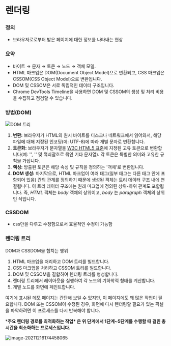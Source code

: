 # 렌더링

### 정의

- 브라우저로로부터 받은 페이지에 대한 정보를 나타내는 현상



###  요약

- 바이트 → 문자 → 토큰 → 노드 → 객체 모델.
- HTML 마크업은 DOM(Document Object Model)으로 변환되고, CSS 마크업은 CSSOM(CSS Object Model)으로 변환됩니다.
- DOM 및 CSSOM은 서로 독립적인 데이터 구조입니다.
- Chrome DevTools Timeline을 사용하면 DOM 및 CSSOM의 생성 및 처리 비용을 수집하고 점검할 수 있습니다.



### 방법(DOM)

![DOM 트리](https://developers.google.com/web/fundamentals/performance/critical-rendering-path/images/full-process.png?hl=ko)

1. **변환:** 브라우저가 HTML의 원시 바이트를 디스크나 네트워크에서 읽어와서, 해당 파일에 대해 지정된 인코딩(예: UTF-8)에 따라 개별 문자로 변환합니다.
2. **토큰화:** 브라우저가 문자열을 [W3C HTML5 표준](http://www.w3.org/TR/html5/)에 지정된 고유 토큰으로 변환합니다(예: '', '' 및 꺽쇠괄호로 묶인 기타 문자열). 각 토큰은 특별한 의미와 고유한 규칙을 가집니다.
3. **렉싱:** 방출된 토큰은 해당 속성 및 규칙을 정의하는 '객체'로 변환됩니다.
4. **DOM 생성:** 마지막으로, HTML 마크업이 여러 태그(일부 태그는 다른 태그 안에 포함되어 있음) 간의 관계를 정의하기 때문에 생성된 객체는 트리 데이터 구조 내에 연결됩니다. 이 트리 데이터 구조에는 원래 마크업에 정의된 상위-하위 관계도 포합됩니다. 즉, *HTML* 객체는 *body* 객체의 상위이고, *body* 는 *paragraph* 객체의 상위인 식입니다.



### CSSDOM

- css만을 다루고 수정함으로서 효율적인 수정이 가능함



### 렌더링 트리

DOM과 CSSDOM을 합치는 행위

1. HTML 마크업을 처리하고 DOM 트리를 빌드합니다.
2. CSS 마크업을 처리하고 CSSOM 트리를 빌드합니다.
3. DOM 및 CSSOM을 결합하여 렌더링 트리를 형성합니다.
4. 렌더링 트리에서 레이아웃을 실행하여 각 노드의 기하학적 형태를 계산합니다.
5. 개별 노드를 화면에 페인트합니다.

여기에 표시된 데모 페이지는 간단해 보일 수 있지만, 이 페이지에도 꽤 많은 작업이 필요합니다. DOM 또는 CSSOM이 수정된 경우, 화면에 다시 렌더링할 필요가 있는 픽셀을 파악하려면 이 프로세스를 다시 반복해야 합니다.

***주요 렌더링 경로를 최적화하는 작업\* 은 위 단계에서 1단계~5단계를 수행할 때 걸린 총 시간을 최소화하는 프로세스입니다.** 

![image-20211216174458065](C:\Users\devysi\AppData\Roaming\Typora\typora-user-images\image-20211216174458065.png)